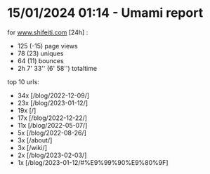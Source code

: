 # 15/01/2024 01:14 - Umami report
for www.shifeiti.com [24h] :

 - 125 (-15) page views
 - 78 (23) uniques
 - 64 (11) bounces
 - 2h 7' 33'' (6' 58'') totaltime


top 10 urls:
 - 34x [/blog/2022-12-09/]
 - 23x [/blog/2023-01-12/]
 - 19x [/]
 - 17x [/blog/2022-12-22/]
 - 11x [/blog/2022-05-07/]
 - 5x [/blog/2022-08-26/]
 - 3x [/about/]
 - 3x [/wiki/]
 - 2x [/blog/2023-02-03/]
 - 1x [/blog/2023-01-12/#%E9%99%90%E9%80%9F]


